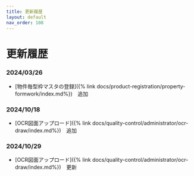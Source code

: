 ```yaml
---
title: 更新履歴
layout: default
nav_order: 108
---
```


# 更新履歴

<!-- All notable user-facing changes to this project are documented in this file. -->

<!-- ## 2024-02-26

アップデート内容:
- テストテスト -->


### 2024/03/26 

- [物件毎型枠マスタの登録]({% link docs/product-registration/property-formwork/index.md%})　追加

### 2024/10/18 

- [OCR図面アップロード]({% link docs/quality-control/administrator/ocr-draw/index.md%})　追加

### 2024/10/29 

- [OCR図面アップロード]({% link docs/quality-control/administrator/ocr-draw/index.md%})　更新